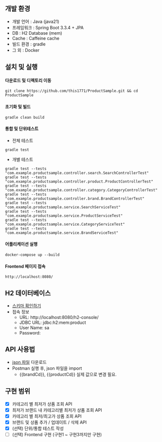 ## 개발 환경
- 개발 언어 : Java (java21)
- 프레임워크 : Spring Boot 3.3.4 + JPA
- DB : H2 Database (mem)
- Cache : Caffeine cache
- 빌드 환경 : gradle
- 그 외 : Docker

## 설치 및 실행
#### 다운로드 및 디렉토리 이동
```
git clone https://github.com/this1771/ProductSample.git && cd ProductSample 
```

#### 초기화 및 빌드
```
gradle clean build 
```

#### 통합 및 단위테스트
- 전체 테스트
```
gradle test
```
- 개별 테스트
```
gradle test --tests "com.example.productsample.controller.search.SearchControllerTest"
gradle test --tests "com.example.productsample.controller.product.ProductControllerTest"
gradle test --tests "com.example.productsample.controller.category.CategoryControllerTest"
gradle test --tests "com.example.productsample.controller.brand.BrandControllerTest"
gradle test --tests "com.example.productsample.service.SearchServiceTest"
gradle test --tests "com.example.productsample.service.ProductServiceTest"
gradle test --tests "com.example.productsample.service.CategoryServiceTest"
gradle test --tests "com.example.productsample.service.BrandServiceTest"
```

#### 어플리케이션 실행
```
docker-compose up --build 
```

#### Frontend 페이지 접속
```
http://localhost:8080/
```

## H2 데이터베이스
- [스키마 확인하기](src/main/resources/database/schema.sql)
- 접속 정보
  - URL: http://localhost:8080/h2-console/
  - JDBC URL: jdbc:h2:mem:product
  - User Name: sa
  - Password:

## API 사용법
- [json 파일](src/main/resources/document/postman_collection.json) 다운로드
- Postman 실행 후, json 파일을 import
  - {{brandCd}}, {{productCd}} 실제 값으로 변경 필요.


## 구현 범위
- [x] 카테고리 별 최저가 상품 조회 API
- [x] 최저가 브랜드 내 카테고리별 최저가 상품 조회 API
- [x] 카테고리 별 최저/최고가 상품 조회 API
- [x] 브랜드 및 상품 추가 / 업데이트 / 삭제 API
- [x] (선택) 단위/통합 테스트 작성
- [ ] (선택) Frontend 구현 (구현1 ~ 구현3까지만 구현)
